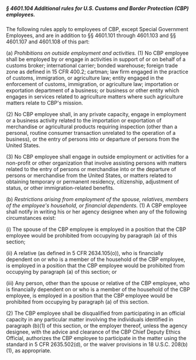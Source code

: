 ##### § 4601.104 Additional rules for U.S. Customs and Border Protection (CBP) employees. #####

The following rules apply to employees of CBP, except Special Government Employees, and are in addition to §§ 4601.101 through 4601.103 and §§ 4601.107 and 4601.108 of this part:

(a) *Prohibitions on outside employment and activities.* (1) No CBP employee shall be employed by or engage in activities in support of or on behalf of a customs broker; international carrier; bonded warehouse; foreign trade zone as defined in 15 CFR 400.2; cartman; law firm engaged in the practice of customs, immigration, or agriculture law; entity engaged in the enforcement of customs, immigration, or agriculture law; importation or exportation department of a business; or business or other entity which engages in services related to agriculture matters where such agriculture matters relate to CBP's mission.

(2) No CBP employee shall, in any private capacity, engage in employment or a business activity related to the importation or exportation of merchandise or agricultural products requiring inspection (other than a personal, routine consumer transaction unrelated to the operation of a business), or the entry of persons into or departure of persons from the United States.

(3) No CBP employee shall engage in outside employment or activities for a non-profit or other organization that involve assisting persons with matters related to the entry of persons or merchandise into or the departure of persons or merchandise from the United States, or matters related to obtaining temporary or permanent residency, citizenship, adjustment of status, or other immigration-related benefits.

(b) *Restrictions arising from employment of the spouse, relatives, members of the employee's household, or financial dependents.* (1) A CBP employee shall notify in writing his or her agency designee when any of the following circumstances exist:

(i) The spouse of the CBP employee is employed in a position that the CBP employee would be prohibited from occupying by paragraph (a) of this section;

(ii) A relative (as defined in 5 CFR 2634.105(o)), who is financially dependent on or who is a member of the household of the CBP employee, is employed in a position that the CBP employee would be prohibited from occupying by paragraph (a) of this section; or

(iii) Any person, other than the spouse or relative of the CBP employee, who is financially dependent on or who is a member of the household of the CBP employee, is employed in a position that the CBP employee would be prohibited from occupying by paragraph (a) of this section.

(2) The CBP employee shall be disqualified from participating in an official capacity in any particular matter involving the individuals identified in paragraph (b)(1) of this section, or the employer thereof, unless the agency designee, with the advice and clearance of the CBP Chief Deputy Ethics Official, authorizes the CBP employee to participate in the matter using the standard in 5 CFR 2635.502(d), or the waiver provisions in 18 U.S.C. 208(b)(1), as appropriate.